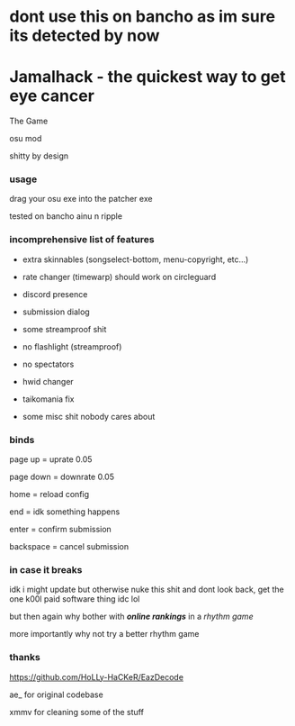 # dont use this on bancho as im sure its detected by now

# Jamalhack - the quickest way to get eye cancer
The Game

osu mod

shitty by design
### usage
drag your osu exe into the patcher exe

tested on bancho ainu n ripple
### incomprehensive list of features
- extra skinnables (songselect-bottom, menu-copyright, etc...)

- rate changer (timewarp) should work on circleguard

- discord presence

- submission dialog

- some streamproof shit

- no flashlight (streamproof)

- no spectators

- hwid changer

- taikomania fix

- some misc shit nobody cares about
### binds
page up = uprate 0.05

page down = downrate 0.05

home = reload config

end = idk something happens

enter = confirm submission

backspace = cancel submission
### in case it breaks
idk i might update but otherwise nuke this shit and dont look back, get the one k00l paid software thing idc lol

but then again why bother with ***online rankings*** in a *rhythm game*

more importantly why not try a better rhythm game
### thanks
https://github.com/HoLLy-HaCKeR/EazDecode

ae_ for original codebase

xmmv for cleaning some of the stuff